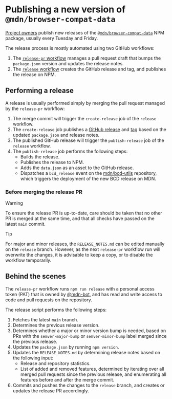# Publishing a new version of `@mdn/browser-compat-data`

[Project owners](./GOVERNANCE.md#owners) publish new releases of the [`@mdn/browser-compat-data`](https://www.npmjs.com/package/@mdn/browser-compat-data) NPM package, usually every Tuesday and Friday.

The release process is mostly automated using two GitHub workflows:

1. The [`release-pr` workflow](https://github.com/mdn/browser-compat-data/blob/main/.github/workflows/release-pr.yml) manages a pull request draft that bumps the `package.json` version and updates the release notes.
2. The [`release` workflow](https://github.com/mdn/browser-compat-data/blob/main/.github/workflows/release.yml) creates the GitHub release and tag, and publishes the release on NPM.

## Performing a release

A release is usually performed simply by merging the pull request managed by the `release-pr` workflow:

1. The merge commit will trigger the `create-release` job of the `release` workflow.
2. The `create-release` job publishes a [GitHub release](https://github.com/mdn/browser-compat-data/releases) and [tag](https://github.com/mdn/browser-compat-data/tags) based on the updated `package.json` and release notes.
3. The published GitHub release will trigger the `publish-release` job of the `release` workflow.
4. The `publish-release` job performs the following steps:
   - Builds the release.
   - Publishes the release to NPM.
   - Adds the `data.json` as an asset to the GitHub release.
   - Dispatches a `bcd_release` event on the [mdn/bcd-utils](https://github.com/mdn/bcd-utils) repository, which triggers the deployment of the new BCD release on MDN.

### Before merging the release PR

> [!WARNING]
>
> To ensure the release PR is up-to-date, care should be taken that no other PR is merged at the same time, and that all checks have passed on the latest `main` commit.

> [!TIP]
>
> For major and minor releases, the `RELEASE_NOTES.md` can be edited manually on the `release` branch. However, as the next `release-pr` workflow run will overwrite the changes, it is advisable to keep a copy, or to disable the workflow temporarily.

## Behind the scenes

The `release-pr` workflow runs `npm run release` with a personal access token (PAT) that is owned by [@mdn-bot](https://github.com/mdn-bot), and has read and write access to code and pull requests on the repository.

The release script performs the following steps:

1. Fetches the latest `main` branch.
2. Determines the previous release version.
3. Determines whether a major or minor version bump is needed, based on PRs with the `semver-major-bump` or `semver-minor-bump` label merged since the previous release.
4. Updates the `package.json` by running `npm version`.
5. Updates the `RELEASE_NOTES.md` by determining release notes based on the following input:
   - Release and repository statistics.
   - List of added and removed features, determined by iterating over all merged pull requests since the previous release, and enumerating all features before and after the merge commit.
6. Commits and pushes the changes to the `release` branch, and creates or updates the release PR accordingly.
